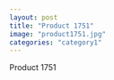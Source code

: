 ```yaml
---
layout: post
title: "Product 1751"
image: "product1751.jpg"
categories: "category1"
---
```

Product 1751
